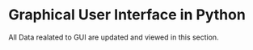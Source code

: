 # Graphical User Interface in Python

All Data realated to GUI are updated and viewed in this section. 

